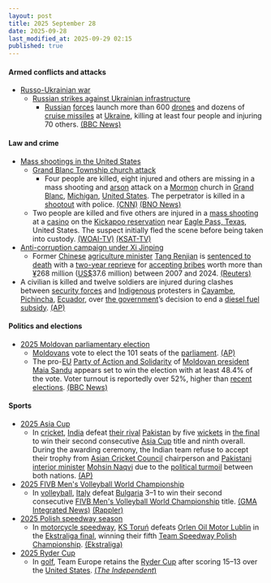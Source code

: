 ```yaml
---
layout: post
title: 2025 September 28
date: 2025-09-28
last_modified_at: 2025-09-29 02:15
published: true
---
```



#### Armed conflicts and attacks

* [Russo-Ukrainian war](https://en.wikipedia.org/wiki/Russo-Ukrainian_war_%282022%E2%80%93present%29 "Russo-Ukrainian war (2022–present)")
  * [Russian strikes against Ukrainian infrastructure](https://en.wikipedia.org/wiki/Russian_strikes_against_Ukrainian_infrastructure_%282022%E2%80%93present%29 "Russian strikes against Ukrainian infrastructure (2022–present)")
    * [Russian](https://en.wikipedia.org/wiki/Russia "Russia") [forces](https://en.wikipedia.org/wiki/Russian_Armed_Forces "Russian Armed Forces") launch more than 600 [drones](https://en.wikipedia.org/wiki/Drone_warfare "Drone warfare") and dozens of [cruise missiles](https://en.wikipedia.org/wiki/Cruise_missile "Cruise missile") at [Ukraine](https://en.wikipedia.org/wiki/Ukraine "Ukraine"), killing at least four people and injuring 70 others. [(BBC News)](https://www.bbc.co.uk/news/articles/c75qeqr5905o)

#### Law and crime

* [Mass shootings in the United States](https://en.wikipedia.org/wiki/Mass_shootings_in_the_United_States "Mass shootings in the United States")
  * [Grand Blanc Township church attack](https://en.wikipedia.org/wiki/Grand_Blanc_Township_church_attack "Grand Blanc Township church attack")
    * Four people are killed, eight injured and others are missing in a mass shooting and [arson](https://en.wikipedia.org/wiki/Arson "Arson") attack on a [Mormon](https://en.wikipedia.org/wiki/Mormon "Mormon") church in [Grand Blanc](https://en.wikipedia.org/wiki/Grand_Blanc%2C_Michigan "Grand Blanc, Michigan"), [Michigan](https://en.wikipedia.org/wiki/Michigan "Michigan"), [United States](https://en.wikipedia.org/wiki/United_States "United States"). The perpetrator is killed in a [shootout](https://en.wikipedia.org/wiki/Shootout "Shootout") with police. [(CNN)](https://www.cnn.com/us/live-news/church-shooting-fire-michigan-09-28-25?t=1759105712125) [(BNO News)](https://bnonews.com/index.php/2025/09/shooting-with-multiple-victims-at-mormon-church-in-grand-blanc-michigan/)
  * Two people are killed and five others are injured in a [mass shooting](https://en.wikipedia.org/wiki/Mass_shooting "Mass shooting") at a [casino](https://en.wikipedia.org/wiki/Casino "Casino") on the [Kickapoo reservation](https://en.wikipedia.org/wiki/Kickapoo_Traditional_Tribe_of_Texas "Kickapoo Traditional Tribe of Texas") near [Eagle Pass, Texas](https://en.wikipedia.org/wiki/Eagle_Pass%2C_Texas "Eagle Pass, Texas"), United States. The suspect initially fled the scene before being taken into custody. [(WOAI-TV)](https://news4sanantonio.com/news/local/one-dead-at-least-six-injured-in-shooting-at-lucky-eagle-casino) [(KSAT-TV)](https://www.ksat.com/news/local/2025/09/28/2-killed-several-injured-in-shooting-at-kickapoo-lucky-eagle-casino-maverick-county-judge-says/)
* [Anti-corruption campaign under Xi Jinping](https://en.wikipedia.org/wiki/Anti-corruption_campaign_under_Xi_Jinping "Anti-corruption campaign under Xi Jinping")
  * Former [Chinese](https://en.wikipedia.org/wiki/China "China") [agriculture minister](https://en.wikipedia.org/wiki/Minister_of_Agriculture_and_Rural_Affairs "Minister of Agriculture and Rural Affairs") [Tang Renjian](https://en.wikipedia.org/wiki/Tang_Renjian "Tang Renjian") is [sentenced to death](https://en.wikipedia.org/wiki/Capital_punishment_in_China "Capital punishment in China") with a [two-year reprieve](https://en.wikipedia.org/wiki/Death_sentence_with_reprieve "Death sentence with reprieve") for [accepting bribes](https://en.wikipedia.org/wiki/Corruption_in_China "Corruption in China") worth more than [¥](https://en.wikipedia.org/wiki/Renminbi "Renminbi")268 million ([US$](https://en.wikipedia.org/wiki/United_States_dollar "United States dollar")37.6 million) between 2007 and 2024. [(Reuters)](https://www.reuters.com/world/china/chinas-former-minister-agriculture-sentenced-death-with-reprieve-bribery-case-2025-09-28/)
* A civilian is killed and twelve soldiers are injured during clashes between [security forces](https://en.wikipedia.org/wiki/Armed_Forces_of_Ecuador "Armed Forces of Ecuador") and [Indigenous](https://en.wikipedia.org/wiki/Indigenous_peoples_in_Ecuador "Indigenous peoples in Ecuador") protesters in [Cayambe](https://en.wikipedia.org/wiki/Cayambe%2C_Ecuador "Cayambe, Ecuador"), [Pichincha](https://en.wikipedia.org/wiki/Pichincha_Province "Pichincha Province"), [Ecuador](https://en.wikipedia.org/wiki/Ecuador "Ecuador"), over [the government](https://en.wikipedia.org/wiki/Government_of_Ecuador "Government of Ecuador")’s decision to end a [diesel fuel](https://en.wikipedia.org/wiki/Energy_policy_of_Ecuador "Energy policy of Ecuador") [subsidy](https://en.wikipedia.org/wiki/Subsidy "Subsidy"). [(AP)](https://apnews.com/article/ecuador-protests-diesel-subsidy-indigenous-people-noboa-ec78506430132f8b381dc6363302c1ef)

#### Politics and elections

* [2025 Moldovan parliamentary election](https://en.wikipedia.org/wiki/2025_Moldovan_parliamentary_election "2025 Moldovan parliamentary election")
  * [Moldovans](https://en.wikipedia.org/wiki/Moldovans "Moldovans") vote to elect the 101 seats of the [parliament](https://en.wikipedia.org/wiki/Parliament_of_Moldova "Parliament of Moldova"). [(AP)](https://apnews.com/article/moldova-election-parliament-russia-hybrid-war-8a3ae659c1d8bf8499ac130e8054fb35)
  * The pro-[EU](https://en.wikipedia.org/wiki/European_Union "European Union") [Party of Action and Solidarity](https://en.wikipedia.org/wiki/Party_of_Action_and_Solidarity "Party of Action and Solidarity") of [Moldovan president](https://en.wikipedia.org/wiki/President_of_Moldova "President of Moldova") [Maia Sandu](https://en.wikipedia.org/wiki/Maia_Sandu "Maia Sandu") appears set to win the election with at least 48.4% of the vote. Voter turnout is reportedly over 52%, higher than [recent elections](https://en.wikipedia.org/wiki/Elections_in_Moldova "Elections in Moldova"). [(BBC News)](https://www.bbc.co.uk/news/articles/cx2rdlj8ejgo)

#### Sports

* [2025 Asia Cup](https://en.wikipedia.org/wiki/2025_Asia_Cup "2025 Asia Cup")
  * In [cricket](https://en.wikipedia.org/wiki/Cricket "Cricket"), [India](https://en.wikipedia.org/wiki/India_national_cricket_team "India national cricket team") defeat [their rival](https://en.wikipedia.org/wiki/India%E2%80%93Pakistan_cricket_rivalry "India–Pakistan cricket rivalry") [Pakistan](https://en.wikipedia.org/wiki/Pakistan_national_cricket_team "Pakistan national cricket team") by five [wickets](https://en.wikipedia.org/wiki/Wicket "Wicket") in [the final](https://en.wikipedia.org/wiki/2025_Asia_Cup_final "2025 Asia Cup final") to win their second consecutive [Asia Cup](https://en.wikipedia.org/wiki/Asia_Cup "Asia Cup") title and ninth overall. During the awarding ceremony, the Indian team refuse to accept their trophy from [Asian Cricket Council](https://en.wikipedia.org/wiki/Asian_Cricket_Council "Asian Cricket Council") chairperson and [Pakistani](https://en.wikipedia.org/wiki/Pakistan "Pakistan") [interior minister](https://en.wikipedia.org/wiki/Ministry_of_Interior_%28Pakistan%29 "Ministry of Interior (Pakistan)") [Mohsin Naqvi](https://en.wikipedia.org/wiki/Mohsin_Naqvi "Mohsin Naqvi") due to the [political turmoil](https://en.wikipedia.org/wiki/Indo-Pakistani_wars_and_conflicts "Indo-Pakistani wars and conflicts") between both nations. [(AP)](https://apnews.com/article/india-pakistan-asia-cup-final-cricket-handshake-1988bf969bd605a5b35db8bd8f436e12)
* [2025 FIVB Men's Volleyball World Championship](https://en.wikipedia.org/wiki/2025_FIVB_Men%27s_Volleyball_World_Championship "2025 FIVB Men's Volleyball World Championship")
  * In [volleyball](https://en.wikipedia.org/wiki/Volleyball "Volleyball"), [Italy](https://en.wikipedia.org/wiki/Italy_men%27s_national_volleyball_team "Italy men's national volleyball team") defeat [Bulgaria](https://en.wikipedia.org/wiki/Bulgaria_men%27s_national_volleyball_team "Bulgaria men's national volleyball team") 3–1 to win their second consecutive [FIVB Men's Volleyball World Championship](https://en.wikipedia.org/wiki/FIVB_Men%27s_Volleyball_World_Championship "FIVB Men's Volleyball World Championship") title. [(GMA Integrated News)](https://www.gmanetwork.com/news/sports/volleyball/960588/italy-silences-bulgaria-to-clinch-back-to-back-fivb-men-s-world-championship-titles/story/) [(Rappler)](https://www.rappler.com/sports/volleyball/match-results-italy-bulgaria-fivb-men-world-championship-final-september-28-2025/)
* [2025 Polish speedway season](https://en.wikipedia.org/wiki/2025_Polish_speedway_season "2025 Polish speedway season")
  * In [motorcycle speedway](https://en.wikipedia.org/wiki/Motorcycle_speedway "Motorcycle speedway"), [KS Toruń](https://en.wikipedia.org/wiki/KS_Toru%C5%84 "KS Toruń") defeats [Orlen Oil Motor Lublin](https://en.wikipedia.org/wiki/Orlen_Oil_Motor_Lublin "Orlen Oil Motor Lublin") in the [Ekstraliga final](https://en.wikipedia.org/wiki/2025_Polish_speedway_season#Ekstraliga "2025 Polish speedway season"), winning their fifth [Team Speedway Polish Championship](https://en.wikipedia.org/wiki/Team_Speedway_Polish_Championship "Team Speedway Polish Championship"). [(Ekstraliga)](https://ekstraliga.pl/se/mecz/6579)
* [2025 Ryder Cup](https://en.wikipedia.org/wiki/2025_Ryder_Cup "2025 Ryder Cup")
  * In [golf](https://en.wikipedia.org/wiki/Golf "Golf"), Team Europe retains the [Ryder Cup](https://en.wikipedia.org/wiki/Ryder_Cup "Ryder Cup") after scoring 15–13 over the [United States](https://en.wikipedia.org/wiki/Golf_in_the_United_States "Golf in the United States"). [(*The Independent*)](https://www.independent.co.uk/sport/golf/ryder-cup-2025-live-scores-today-tee-times-europe-usa-b2835118.html)
